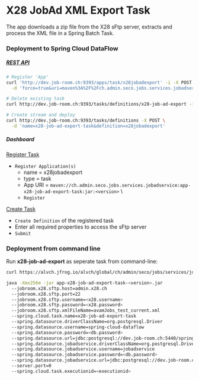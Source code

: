# X28 JobAd XML Export Task 

The app downloads a zip file from the X28 sFtp server, extracts and process the XML file in a Spring Batch Task. 

### Deployment to Spring Cloud DataFlow


##### [REST API](https://docs.spring.io/spring-cloud-dataflow/docs/current/reference/htmlsingle/#api-guide-resources-index) 

```bash
# Register 'App'
curl 'http://dev.job-room.ch:9393/apps/task/x28jobadexport' -i -X POST \
  -d 'force=true&uri=maven%3A%2F%2Fch.admin.seco.jobs.services.jobadservice%3Aapp-x28-job-ad-export-task%3A<version>'

# Delete existing task
curl http://dev.job-room.ch:9393/tasks/definitions/x28-job-ad-export -i -X DELETE

# Create stream and deploy
curl http://dev.job-room.ch:9393/tasks/definitions -X POST \
  -d 'name=x28-job-ad-export-task&definition=x28jobadexport'
```

##### Dashboard

[Register Task](http://dev.job-room.ch:9393/dashboard/#/apps)

- `Register Application(s)`
  - name = x28jobadexport
  - type = task
  - App URI = `maven://ch.admin.seco.jobs.services.jobadservice:app-x28-job-ad-export-task:jar:<version>` \
  - `Register` 

[Create Task](http://dev.job-room.ch:9393/dashboard/#/tasks/apps)
- `Create Definition` of the registered task
- Enter all required properties to access the sFtp server
- `Submit`


### Deployment from command line
Run **x28-job-ad-export** as seperate task from command-line:

```bash
curl https://alvch.jfrog.io/alvch/global/ch/admin/seco/jobs/services/jobadservice/app-x28-job-ad-export-task/<version>/app-x28-job-ad-export-task-<version>.jar

java -Xmx256m -jar app-x28-job-ad-export-task-<version>.jar 
  --jobroom.x28.sftp.host=admin.x28.ch
  --jobroom.x28.sftp.port=22
  --jobroom.x28.sftp.username=<x28.username>
  --jobroom.x28.sftp.password=<x28.password>
  --jobroom.x28.sftp.xmlFileName=avamJobs_test_current.xml
  --spring.cloud.task.name=x28-job-ad-export-task
  --spring.datasource.driverClassName=org.postgresql.Driver
  --spring.datasource.username=spring-cloud-dataflow
  --spring.datasource.password=<db.password>
  --spring.datasource.url=jdbc:postgresql://dev.job-room.ch:5440/spring-cloud-dataflow
  --spring.datasource.jobadservice.driverClassName=org.postgresql.Driver
  --spring.datasource.jobadservice.username=jobadservice
  --spring.datasource.jobadservice.password=<db.password>
  --spring.datasource.jobadservice.url=jdbc:postgresql://dev.job-room.ch:5439/jobadservice
  --server.port=0
  --spring.cloud.task.executionid=<executionid>
```
